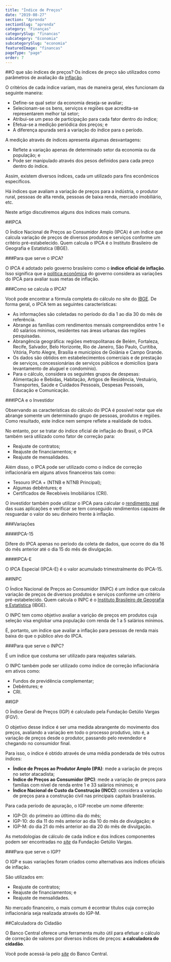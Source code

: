 ```yaml
---
title: "Índice de Preços"
date: "2019-08-27"
section: "Aprenda"
sectionSlug: "aprenda"
category: "Finanças"
categorySlug: "financas"
subcategory: "Economia"
subcategorySlug: "economia"
featuredImage: "financas"
pageType: "page"
order: 7
---
```


##O que são índices de preços?
Os índices de preço são utilizados como parâmetros de avaliação da [inflação](/financas/economia/inflacao).

O critérios de cada índice variam, mas de maneira geral, eles funcionam da seguinte maneira:

- Define-se qual setor da economia deseja-se avaliar;
- Selecionam-se os bens, serviços e regiões que acredita-se representarem melhor tal setor;
- Atribui-se um peso de participação para cada fator dentro do índice;
- Efetua-se a medição periódica dos preços; e
- A diferença apurada será a variação do índice para o período.

A medição através de índices apresenta algumas desvantagens:

- Reflete a variação apenas de determinado setor da economia ou da população; e
- Pode ser manipulado através dos pesos definidos para cada preço dentro do índice.

Assim, existem diversos índices, cada um utilizado para fins econômicos específicos.

Há índices que avaliam a variação de preços para a indústria, o produtor rural, pessoas de alta renda, pessoas de baixa renda, mercado imobiliário, etc.

Neste artigo discutiremos alguns dos índices mais comuns.


##IPCA

O Índice Nacional de Preços ao Consumidor Amplo (IPCA) é um índice que calcula variação de preços de diversos produtos e serviços conforme um critério pré-estabelecido. Quem calcula o IPCA é o Instituto Brasileiro de Geografia e Estatística (IBGE).

###Para que serve o IPCA?

O IPCA é adotado pelo governo brasileiro como o **índice oficial de inflação**. Isso significa que a [política econômica](/financas/economia/politicas-economicas) do governo considera as variações do IPCA para avaliar suas metas de inflação.

###Como se calcula o IPCA?

Você pode encontrar a fórmula completa do cálculo no site do [IBGE](https://www.ibge.gov.br/estatisticas/economicas/precos-e-custos/9256-indice-nacional-de-precos-ao-consumidor-amplo.html?=&t=o-que-e). De forma geral, o IPCA tem as seguintes características:

- As informações são coletadas no período do dia 1 ao dia 30 do mês de referência.
- Abrange as famílias com rendimentos mensais compreendidos entre 1 e 40 salários mínimos, residentes nas áreas urbanas das regiões pesquisadas.
- Abrangência geográfica: regiões metropolitanas de Belém, Fortaleza, Recife, Salvador, Belo Horizonte, Rio de Janeiro, São Paulo, Curitiba, Vitória, Porto Alegre, Brasília e municípios de Goiânia e Campo Grande.
- Os dados são obtidos em estabelecimentos comerciais e de prestação de serviços, concessionárias de serviços públicos e domicílios (para levantamento de aluguel e condomínio).
- Para o cálculo, considera os seguintes grupos de despesas: Alimentação e Bebidas, Habitação, Artigos de Residência, Vestuário, Transportes, Saúde e Cuidados Pessoais, Despesas Pessoais, Educação e Comunicação.

###IPCA e o Investidor

Observando as características do cálculo do IPCA é possível notar que ele abrange somente um determinado grupo de pessoas, produtos e regiões. Como resultado, este índice nem sempre reflete a realidade de todos.

No entanto, por se tratar do índice oficial de inflação do Brasil, o IPCA também será utilizado como fator de correção para:

- Reajuste de contratos;
- Reajuste de financiamentos; e
- Reajuste de mensalidades.

Além disso, o IPCA pode ser utilizado como o índice de correção inflacionária em alguns ativos financeiros tais como:

- Tesouro IPCA + (NTNB e NTNB Principal);
- Algumas debêntures; e
- Certificados de Recebíveis Imobiliários (CRI).

O investidor também pode utilizar o IPCA para calcular o [rendimento real](/financas/iniciantes/rendimento) das suas aplicações e verificar se tem conseguido rendimentos capazes de resguardar o valor do seu dinheiro frente à inflação.

###Variações

####IPCA-15

Difere do IPCA apenas no período da coleta de dados, que ocorre do dia 16 do mês anterior até o dia 15 do mês de divulgação.

####IPCA-E

O IPCA Especial (IPCA-E) é o valor acumulado trimestralmente do IPCA-15.

##INPC

O Índice Nacional de Preços ao Consumidor (INPC) é um índice que calcula variação de preços de diversos produtos e serviços conforme um critério pré-estabelecido. Quem calcula o INPC é o [Instituto Brasileiro de Geografia e Estatística](https://www.ibge.gov.br/estatisticas/economicas/precos-e-custos/9258-indice-nacional-de-precos-ao-consumidor.html?=&t=o-que-e) (IBGE).

O INPC tem como objetivo avaliar a varição de preços em produtos cuja seleção visa englobar uma população com renda de 1 a 5 salários mínimos.

É, portanto, um índice que avaliar a inflação para pessoas de renda mais baixa do que o público alvo do IPCA.

###Para que serve o INPC?

É um índice que costuma ser utilizado para reajustes salariais.

O INPC também pode ser utilizado como índice de correção inflacionária em ativos como:

- Fundos de previdência complementar;
- Debêntures; e
- CRI.

##IGP

O Índice Geral de Preços (IGP) é calculado pela Fundação Getúlio Vargas (FGV).

O objetivo desse índice é ser uma medida abrangente do movimento dos preços, avaliando a variação em todo o processo produtivo, isto é, a variação de preços desde o produtor, passando pelo revendedor e chegando no consumidor final.

Para isso, o índice é obtido através de uma média ponderada de três outros índices:

- **Índice de Preços ao Produtor Amplo (IPA)**: mede a variação de preços no setor atacadista;
- **Índice de Preços ao Consumidor (IPC)**: mede a variação de preços para famílias com nível de renda entre 1 e 33 salários mínimos; e
- **Índice Nacional de Custo da Construção (INCC)**: considera a variação de preços para a construção civil nas principais capitais brasileiras.

Para cada período de apuração, o IGP recebe um nome diferente:

- IGP-DI: do primeiro ao útltimo dia do mês;
- IGP-10: do dia 11 do mês anterior ao dia 10 do mês de divulgação; e
- IGP-M: do dia 21 do mês anterior ao dia 20 do mês de divulgação.

As metodologias de cálculo de cada índice e dos índices componentes podem ser encontradas no [*site*](https://portalibre.fgv.br/) da Fundação Getúlio Vargas.

###Para que serve o IGP?

O IGP e suas variações foram criados como alternativas aos índices oficiais de inflação.

São utilizados em:

- Reajuste de contratos;
- Reajuste de financiamentos; e
- Reajuste de mensalidades.

No mercado financeiro, o mais comum é econtrar títulos cuja correção inflacionária seja realizada através do IGP-M.



##Calculadora do Cidadão

O Banco Central oferece uma ferramenta muito útil para efetuar o cálculo de correção de valores por diversos índices de preços: **a calculadora do cidadão**.

Você pode acessá-la pelo [*site*](https://www3.bcb.gov.br/CALCIDADAO/publico/exibirFormCorrecaoValores.do?method=exibirFormCorrecaoValores) do Banco Central.

